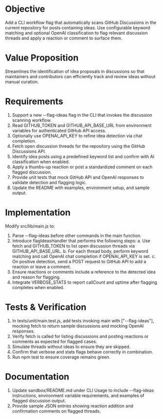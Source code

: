 # Objective
Add a CLI workflow flag that automatically scans GitHub Discussions in the current repository for posts containing ideas. Use configurable keyword matching and optional OpenAI classification to flag relevant discussion threads and apply a reaction or comment to surface them.

# Value Proposition
Streamlines the identification of idea proposals in discussions so that maintainers and contributors can efficiently track and review ideas without manual curation.

# Requirements
1. Support a new --flag-ideas flag in the CLI that invokes the discussion scanning workflow.
2. Read GITHUB_TOKEN and GITHUB_API_BASE_URL from environment variables for authenticated GitHub API access.
3. Optionally use OPENAI_API_KEY to refine idea detection via chat completion.
4. Fetch open discussion threads for the repository using the GitHub Discussions API.
5. Identify idea posts using a predefined keyword list and confirm with AI classification when enabled.
6. Apply a thumbs-up reaction or post a standardized comment on each flagged discussion.
7. Provide unit tests that mock GitHub API and OpenAI responses to validate detection and flagging logic.
8. Update the README with examples, environment setup, and sample output.

# Implementation
Modify src/lib/main.js to:
1. Parse --flag-ideas before other commands in the main function.
2. Introduce flagIdeasHandler that performs the following steps:
   a. Use fetch and GITHUB_TOKEN to list open discussion threads via GITHUB_API_BASE_URL.
   b. For each thread body, perform keyword matching and call OpenAI chat completion if OPENAI_API_KEY is set.
   c. On positive detection, send a POST request to GitHub API to add a reaction or leave a comment.
3. Ensure reactions or comments include a reference to the detected idea and reason for flagging.
4. Integrate VERBOSE_STATS to report callCount and uptime after flagging completes when enabled.

# Tests & Verification
1. In tests/unit/main.test.js, add tests invoking main with ["--flag-ideas"], mocking fetch to return sample discussions and mocking OpenAI responses.
2. Verify fetch is called for listing discussions and posting reactions or comments as expected for flagged cases.
3. Simulate threads without ideas to ensure they are skipped.
4. Confirm that verbose and stats flags behave correctly in combination.
5. Run npm test to ensure coverage remains green.

# Documentation
1. Update sandbox/README.md under CLI Usage to include --flag-ideas instructions, environment variable requirements, and examples of flagged discussion output.
2. Provide sample JSON entries showing reaction addition and confirmation comments on flagged threads.
